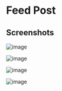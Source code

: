 # Feed Post

## Screenshots

![image](https://github.com/HarshS1611/Feed-Post/assets/81004813/f3a150e5-b638-4cef-af42-45d6125b96e4)

![image](https://github.com/HarshS1611/Feed-Post/assets/81004813/2607d7f0-73e1-4491-8e09-095b5fce09f3)

![image](https://github.com/HarshS1611/Feed-Post/assets/81004813/99146fc2-8f23-4086-8f6f-8b35330b9c37)

![image](https://github.com/HarshS1611/Feed-Post/assets/81004813/b06bdda9-f1ee-4bf8-b4a8-7e29f418f435)



